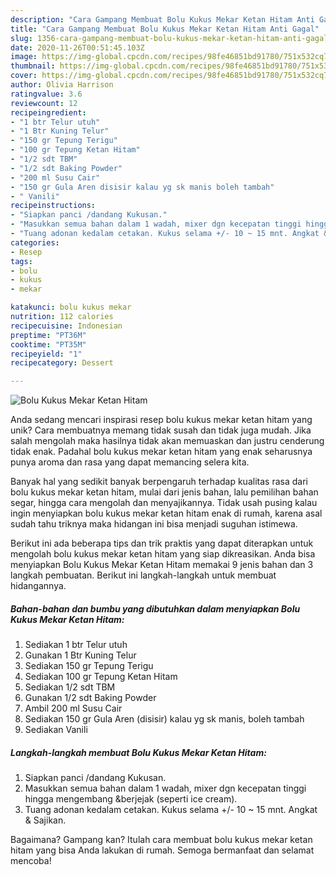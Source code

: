 ```yaml
---
description: "Cara Gampang Membuat Bolu Kukus Mekar Ketan Hitam Anti Gagal"
title: "Cara Gampang Membuat Bolu Kukus Mekar Ketan Hitam Anti Gagal"
slug: 1356-cara-gampang-membuat-bolu-kukus-mekar-ketan-hitam-anti-gagal
date: 2020-11-26T00:51:45.103Z
image: https://img-global.cpcdn.com/recipes/98fe46851bd91780/751x532cq70/bolu-kukus-mekar-ketan-hitam-foto-resep-utama.jpg
thumbnail: https://img-global.cpcdn.com/recipes/98fe46851bd91780/751x532cq70/bolu-kukus-mekar-ketan-hitam-foto-resep-utama.jpg
cover: https://img-global.cpcdn.com/recipes/98fe46851bd91780/751x532cq70/bolu-kukus-mekar-ketan-hitam-foto-resep-utama.jpg
author: Olivia Harrison
ratingvalue: 3.6
reviewcount: 12
recipeingredient:
- "1 btr Telur utuh"
- "1 Btr Kuning Telur"
- "150 gr Tepung Terigu"
- "100 gr Tepung Ketan Hitam"
- "1/2 sdt TBM"
- "1/2 sdt Baking Powder"
- "200 ml Susu Cair"
- "150 gr Gula Aren disisir kalau yg sk manis boleh tambah"
- " Vanili"
recipeinstructions:
- "Siapkan panci /dandang Kukusan."
- "Masukkan semua bahan dalam 1 wadah, mixer dgn kecepatan tinggi hingga mengembang &amp;berjejak (seperti ice cream)."
- "Tuang adonan kedalam cetakan. Kukus selama +/- 10 ~ 15 mnt. Angkat &amp; Sajikan."
categories:
- Resep
tags:
- bolu
- kukus
- mekar

katakunci: bolu kukus mekar 
nutrition: 112 calories
recipecuisine: Indonesian
preptime: "PT36M"
cooktime: "PT35M"
recipeyield: "1"
recipecategory: Dessert

---
```



![Bolu Kukus Mekar Ketan Hitam](https://img-global.cpcdn.com/recipes/98fe46851bd91780/751x532cq70/bolu-kukus-mekar-ketan-hitam-foto-resep-utama.jpg)

Anda sedang mencari inspirasi resep bolu kukus mekar ketan hitam yang unik? Cara membuatnya memang tidak susah dan tidak juga mudah. Jika salah mengolah maka hasilnya tidak akan memuaskan dan justru cenderung tidak enak. Padahal bolu kukus mekar ketan hitam yang enak seharusnya punya aroma dan rasa yang dapat memancing selera kita.

Banyak hal yang sedikit banyak berpengaruh terhadap kualitas rasa dari bolu kukus mekar ketan hitam, mulai dari jenis bahan, lalu pemilihan bahan segar, hingga cara mengolah dan menyajikannya. Tidak usah pusing kalau ingin menyiapkan bolu kukus mekar ketan hitam enak di rumah, karena asal sudah tahu triknya maka hidangan ini bisa menjadi suguhan istimewa.




Berikut ini ada beberapa tips dan trik praktis yang dapat diterapkan untuk mengolah bolu kukus mekar ketan hitam yang siap dikreasikan. Anda bisa menyiapkan Bolu Kukus Mekar Ketan Hitam memakai 9 jenis bahan dan 3 langkah pembuatan. Berikut ini langkah-langkah untuk membuat hidangannya.

<!--inarticleads1-->

##### Bahan-bahan dan bumbu yang dibutuhkan dalam menyiapkan Bolu Kukus Mekar Ketan Hitam:

1. Sediakan 1 btr Telur utuh
1. Gunakan 1 Btr Kuning Telur
1. Sediakan 150 gr Tepung Terigu
1. Sediakan 100 gr Tepung Ketan Hitam
1. Sediakan 1/2 sdt TBM
1. Gunakan 1/2 sdt Baking Powder
1. Ambil 200 ml Susu Cair
1. Sediakan 150 gr Gula Aren (disisir) kalau yg sk manis, boleh tambah
1. Sediakan  Vanili




<!--inarticleads2-->

##### Langkah-langkah membuat Bolu Kukus Mekar Ketan Hitam:

1. Siapkan panci /dandang Kukusan.
1. Masukkan semua bahan dalam 1 wadah, mixer dgn kecepatan tinggi hingga mengembang &amp;berjejak (seperti ice cream).
1. Tuang adonan kedalam cetakan. Kukus selama +/- 10 ~ 15 mnt. Angkat &amp; Sajikan.




Bagaimana? Gampang kan? Itulah cara membuat bolu kukus mekar ketan hitam yang bisa Anda lakukan di rumah. Semoga bermanfaat dan selamat mencoba!
